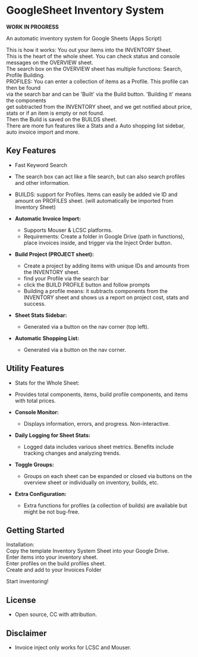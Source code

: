 # GoogleSheet Inventory System

**WORK IN PROGRESS**

An automatic inventory system for Google Sheets (Apps Script)  
  
This is how it works: You out your items into the INVENTORY Sheet.  
This is the heart of the whole sheet. You can check status and console messages on the OVERVIEW sheet.  
The search box on the OVERVIEW sheet has multiple functions: Search, Profile Building.  
PROFILES: You can enter a collection of items as a Profile. This profile can then be found  
via the search bar and can be 'Built' via the Build button. 'Building it' means the components  
get subtracted from the INVENTORY sheet, and we get notified about price, stats or if an item is empty or not found.  
Then the Build is saved on the BUILDS sheet.  
There are more fun features like a Stats and a Auto shopping list sidebar, auto invoice import and more.  
  

## Key Features
  - Fast Keyword Search
  - The search box can act like a file search, but can also search profiles and other information.
  - BUILDS: support for Profiles. Items can easily be added vie ID and amount on PROFILES sheet. (will automatically be imported from Inventory Sheet)

- **Automatic Invoice Import:**
  - Supports Mouser & LCSC platforms.
  - Requirements: Create a folder in Google Drive (path in functions), place invoices inside, and trigger via the Inject Order button.

- **Build Project (PROJECT sheet):**
  - Create a project by adding items with unique IDs and amounts from the INVENTORY sheet.
  - find your Profile via the search bar
  - click the BUILD PROFILE button and follow prompts
  - Building a profile means: it subtracts components from the INVENTORY sheet and shows us a report on project cost, stats and success.

- **Sheet Stats Sidebar:**
  - Generated via a button on the nav corner (top left).

- **Automatic Shopping List:**
  - Generated via a button on the nav corner.

## Utility Features
  - Stats for the Whole Sheet:
  - Provides total components, items, build profile components, and items with total prices.

- **Console Monitor:**
  - Displays information, errors, and progress. Non-interactive.

- **Daily Logging for Sheet Stats:**
  - Logged data includes various sheet metrics. Benefits include tracking changes and analyzing trends.

- **Toggle Groups:**
  - Groups on each sheet can be expanded or closed via buttons on the overview sheet or individually on inventory, builds, etc.

- **Extra Configuration:**
  - Extra functions for profiles (a collection of builds) are available but might be not bug-free.


## Getting Started
Installation:  
Copy the template Inventory System Sheet into your Google Drive.  
Enter items into your inventory sheet.  
Enter profiles on the build profiles sheet.  
Create and add to your Invoices Folder  
  
Start inventoring!

## License
- Open source, CC with attribution.

## Disclaimer
- Invoice inject only works for LCSC and Mouser.
